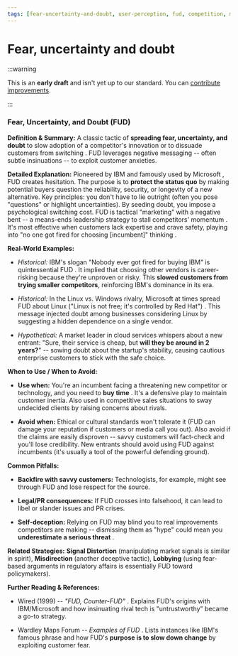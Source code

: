 ```yaml
---
tags: [fear-uncertainty-and-doubt, user-perception, fud, competition, messaging, risk perception, slowing adoption]
---
```


# Fear, uncertainty and doubt

:::warning

This is an **early draft** and isn't yet up to our standard.
You can [contribute improvements](https://github.com/dave1010/wardley-leadership-strategies).

:::


### **Fear, Uncertainty, and Doubt (FUD)**

**Definition & Summary:** A classic tactic of **spreading fear, uncertainty, and doubt** to slow adoption of a competitor's innovation or to dissuade customers from switching . FUD leverages negative messaging -- often subtle insinuations -- to exploit customer anxieties.

**Detailed Explanation:** Pioneered by IBM and famously used by Microsoft , FUD creates hesitation. The purpose is to **protect the status quo** by making potential buyers question the reliability, security, or longevity of a new alternative. Key principles: you don't have to lie outright (often you pose "questions" or highlight uncertainties). By seeding doubt, you impose a psychological switching cost. FUD is tactical "marketing" with a negative bent -- a means-ends leadership strategy to stall competitors' momentum . It's most effective when customers lack expertise and crave safety, playing into "no one got fired for choosing [incumbent]" thinking .

**Real-World Examples:**

-  *Historical:* IBM's slogan "Nobody ever got fired for buying IBM" is quintessential FUD . It implied that choosing other vendors is career-risking because they're unproven or risky. This **slowed customers from trying smaller competitors**, reinforcing IBM's dominance in its era.

-  *Historical:* In the Linux vs. Windows rivalry, Microsoft at times spread FUD about Linux ("Linux is not free; it's controlled by Red Hat") . This message injected doubt among businesses considering Linux by suggesting a hidden dependence on a single vendor.

-  *Hypothetical:* A market leader in cloud services whispers about a new entrant: "Sure, their service is cheap, but **will they be around in 2 years?**" -- sowing doubt about the startup's stability, causing cautious enterprise customers to stick with the safe choice.

**When to Use / When to Avoid:**

-  **Use when:** You're an incumbent facing a threatening new competitor or technology, and you need to **buy time** . It's a defensive play to maintain customer inertia. Also used in competitive sales situations to sway undecided clients by raising concerns about rivals.

-  **Avoid when:** Ethical or cultural standards won't tolerate it (FUD can damage your reputation if customers or media call you out). Also avoid if the claims are easily disproven -- savvy customers will fact-check and you'll lose credibility. New entrants should avoid using FUD against incumbents (it's usually a tool of the powerful defending ground).

**Common Pitfalls:**

-  **Backfire with savvy customers:** Technologists, for example, might see through FUD and lose respect for the source.

-  **Legal/PR consequences:** If FUD crosses into falsehood, it can lead to libel or slander issues and PR crises.

-  **Self-deception:** Relying on FUD may blind you to real improvements competitors are making -- dismissing them as "hype" could mean you **underestimate a serious threat** .

**Related Strategies:** **Signal Distortion** (manipulating market signals is similar in spirit), **Misdirection** (another deceptive tactic), **Lobbying** (using fear-based arguments in regulatory affairs is essentially FUD toward policymakers).

**Further Reading & References:**

-  Wired (1999) -- *"FUD, Counter-FUD"* . Explains FUD's origins with IBM/Microsoft and how insinuating rival tech is "untrustworthy" became a go-to strategy.

-  Wardley Maps Forum -- *Examples of FUD* . Lists instances like IBM's famous phrase and how FUD's **purpose is to slow down change** by exploiting customer fear.